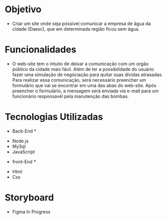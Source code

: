 # Objetivo
* Criar um site onde seja póssivel comunicar a empresa de água da cidade (Daesc), que em determinada região ficou sem água.
# Funcionalidades 
* O web-site tem o intuito de deixar a comunicação com um orgão público da cidade mais fácil. Além de ter a possibilidade do usuário fazer uma simulação de negóciação para quitar suas dívidas atrasadas. Para realizar essa comunicação, será necessário preencher um formulário que vai se encontrar em uma das abas do web-site. Após preencher o formulário, a mensagem será enviada via e-mail para um funcionário responsavél pela manutenção das bombas.
# Tecnologias Utilizadas
* Back-End *
- Node.js
- MySql
- JavaScript
* front-End *
- Html
- Css
# Storyboard
* Figma In Progress
